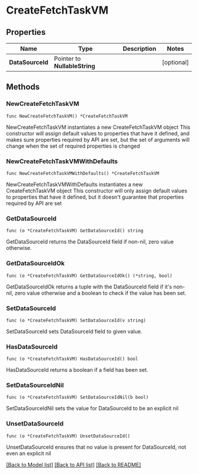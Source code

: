 # CreateFetchTaskVM

## Properties

Name | Type | Description | Notes
------------ | ------------- | ------------- | -------------
**DataSourceId** | Pointer to **NullableString** |  | [optional] 

## Methods

### NewCreateFetchTaskVM

`func NewCreateFetchTaskVM() *CreateFetchTaskVM`

NewCreateFetchTaskVM instantiates a new CreateFetchTaskVM object
This constructor will assign default values to properties that have it defined,
and makes sure properties required by API are set, but the set of arguments
will change when the set of required properties is changed

### NewCreateFetchTaskVMWithDefaults

`func NewCreateFetchTaskVMWithDefaults() *CreateFetchTaskVM`

NewCreateFetchTaskVMWithDefaults instantiates a new CreateFetchTaskVM object
This constructor will only assign default values to properties that have it defined,
but it doesn't guarantee that properties required by API are set

### GetDataSourceId

`func (o *CreateFetchTaskVM) GetDataSourceId() string`

GetDataSourceId returns the DataSourceId field if non-nil, zero value otherwise.

### GetDataSourceIdOk

`func (o *CreateFetchTaskVM) GetDataSourceIdOk() (*string, bool)`

GetDataSourceIdOk returns a tuple with the DataSourceId field if it's non-nil, zero value otherwise
and a boolean to check if the value has been set.

### SetDataSourceId

`func (o *CreateFetchTaskVM) SetDataSourceId(v string)`

SetDataSourceId sets DataSourceId field to given value.

### HasDataSourceId

`func (o *CreateFetchTaskVM) HasDataSourceId() bool`

HasDataSourceId returns a boolean if a field has been set.

### SetDataSourceIdNil

`func (o *CreateFetchTaskVM) SetDataSourceIdNil(b bool)`

 SetDataSourceIdNil sets the value for DataSourceId to be an explicit nil

### UnsetDataSourceId
`func (o *CreateFetchTaskVM) UnsetDataSourceId()`

UnsetDataSourceId ensures that no value is present for DataSourceId, not even an explicit nil

[[Back to Model list]](../README.md#documentation-for-models) [[Back to API list]](../README.md#documentation-for-api-endpoints) [[Back to README]](../README.md)


